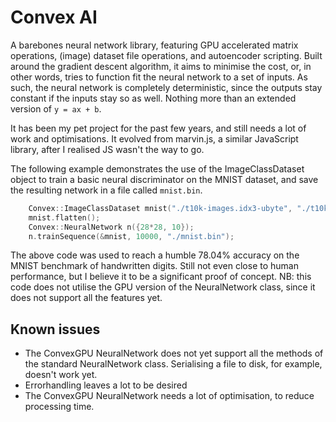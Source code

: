 # Convex AI

A barebones neural network library, featuring GPU accelerated matrix operations, (image) dataset file operations, and autoencoder scripting. Built around the gradient descent algorithm, it aims to minimise the cost, or, in other words, tries to function fit the neural network to a set of inputs. As such, the neural network is completely deterministic, since the outputs stay constant if the inputs stay so as well. Nothing more than an extended version of ```y = ax + b```.

It has been my pet project for the past few years, and still needs a lot of work and optimisations. It evolved from marvin.js, a similar JavaScript library, after I realised JS wasn't the way to go.

The following example demonstrates the use of the ImageClassDataset object to train a basic neural discriminator on the MNIST dataset, and save the resulting network in a file called ```mnist.bin```.

```cpp
    Convex::ImageClassDataset mnist("./t10k-images.idx3-ubyte", "./t10k-labels.idx1-ubyte", true);
    mnist.flatten();
    Convex::NeuralNetwork n({28*28, 10});
    n.trainSequence(&mnist, 10000, "./mnist.bin");
```

The above code was used to reach a humble 78.04% accuracy on the MNIST benchmark of handwritten digits. Still not even close to human performance, but I believe it to be a significant proof of concept. NB: this code does not utilise the GPU version of the NeuralNetwork class, since it does not support all the features yet.

## Known issues
* The ConvexGPU NeuralNetwork does not yet support all the methods of the standard NeuralNetwork class. Serialising a file to disk, for example, doesn't work yet.
* Errorhandling leaves a lot to be desired
* The ConvexGPU NeuralNetwork needs a lot of optimisation, to reduce processing time.